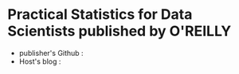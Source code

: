 # Practical Statistics for Data Scientists published by O'REILLY

- publisher's Github :
- Host's blog : 
